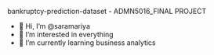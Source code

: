 bankruptcy-prediction-dataset - ADMN5016_FINAL PROJECT


- 👋 Hi, I’m @saramariya
- 👀 I’m interested in everything
- 🌱 I’m currently learning business analytics 


<!---
saramariya/saramariya is a ✨ special ✨ repository because its `README.md` (this file) appears on your GitHub profile.
You can click the Preview link to take a look at your changes.
--->
